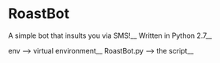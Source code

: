 # RoastBot
A simple bot that insults you via SMS!__ 
Written in Python 2.7__

env --> virtual environment__
RoastBot.py --> the script__
